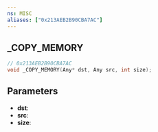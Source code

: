```yaml
---
ns: MISC
aliases: ["0x213AEB2B90CBA7AC"]
---
```

## _COPY_MEMORY

```c
// 0x213AEB2B90CBA7AC
void _COPY_MEMORY(Any* dst, Any src, int size);
```


## Parameters
* **dst**: 
* **src**: 
* **size**: 

